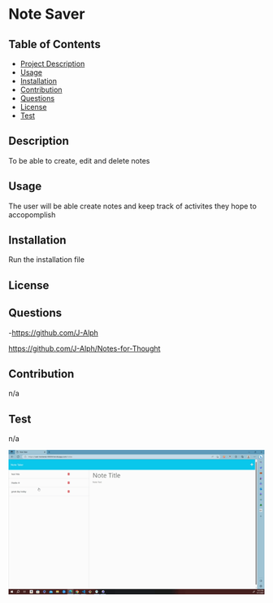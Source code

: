 # Note Saver

    
  
  ## Table of Contents
  - [Project Description](#description)
  - [Usage](#usage)
  - [Installation](#installation)
  - [Contribution](#contribution)
  - [Questions](#questions)
  - [License](#license)
  - [Test](#test)


  ## Description
  To be able to create, edit and delete notes

  ## Usage
  The user will be able create notes and keep track of activites they hope to accopomplish

  ## Installation
  Run the installation file

  ## License
  

  ## Questions
  -https://github.com/J-Alph

  https://github.com/J-Alph/Notes-for-Thought
  
  ## Contribution
  n/a

  ## Test
  n/a

 ![screen-gif](./public/assets/images/notetakergiffy.gif)
